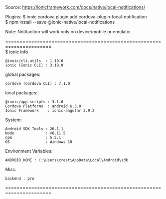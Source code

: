 Source:
https://ionicframework.com/docs/native/local-notifications/

Plugins:
$ ionic cordova plugin add cordova-plugin-local-notification <br />
$ npm install --save @ionic-native/local-notifications

Note:
Notifaction will work only on device/mobile or emulator.

====================================================================== <br />
$ ionic info

    @ionic/cli-utils  : 1.19.0
    ionic (Ionic CLI) : 3.19.0

global packages:

    cordova (Cordova CLI) : 7.1.0

local packages:

    @ionic/app-scripts : 3.1.6
    Cordova Platforms  : android 6.3.0
    Ionic Framework    : ionic-angular 3.9.2

System:

    Android SDK Tools : 26.1.1
    Node              : v6.11.5
    npm               : 5.5.1
    OS                : Windows 10

Environment Variables:

    ANDROID_HOME : C:\Users\crest\AppData\Local\Android\sdk

Misc:

    backend : pro

======================================================================


